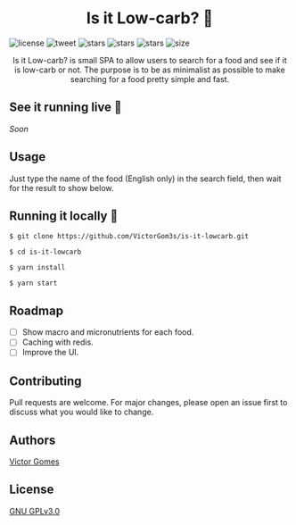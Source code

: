 <h1 align="center">Is it Low-carb? 🚧</h1>

![license](https://img.shields.io/github/license/victorgom3s/is-it-lowcarb)
![tweet](https://img.shields.io/twitter/url?url=https%3A%2F%2Fgithub.com%2FVictorGom3s%2Fis-it-lowcarb)
![stars](https://img.shields.io/github/stars/VictorGom3s/is-it-lowcarb)
![stars](https://img.shields.io/github/forks/VictorGom3s/is-it-lowcarb)
![stars](https://img.shields.io/github/issues/VictorGom3s/is-it-lowcarb)
![size](https://img.shields.io/github/repo-size/VictorGom3s/is-it-lowcarb)

<p align="center">Is it Low-carb? is small SPA to allow users to search for a food and see if it is low-carb or not. The purpose is to be as minimalist as possible to make searching for a food pretty simple and fast.</p>

## See it running live 🎉

<i>Soon</i>

## Usage

Just type the name of the food (English only) in the search field, then wait for the result to show below.

## Running it locally 🚀

```
$ git clone https://github.com/VictorGom3s/is-it-lowcarb.git
```

```
$ cd is-it-lowcarb
```

```
$ yarn install
```

```
$ yarn start
```

## Roadmap

- [ ] Show macro and micronutrients for each food.
- [ ] Caching with redis.
- [ ] Improve the UI.

## Contributing

Pull requests are welcome. For major changes, please open an issue first to discuss what you would like to change.

<!-- Please make sure to update tests as appropriate. -->

## Authors

[Victor Gomes](https://github.com/victorgom3s)

## License

[GNU GPLv3.0](https://choosealicense.com/licenses/gpl-3.0/)
